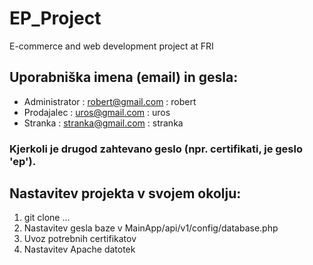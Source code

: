 # EP_Project
E-commerce and web development project at FRI

## Uporabniška imena (email) in gesla:
* Administrator : robert@gmail.com : robert
* Prodajalec : uros@gmail.com : uros
* Stranka : stranka@gmail.com : stranka

### Kjerkoli je drugod zahtevano geslo (npr. certifikati, je geslo 'ep').

## Nastavitev projekta v svojem okolju:
1. git clone ...
2. Nastavitev gesla baze v MainApp/api/v1/config/database.php
3. Uvoz potrebnih certifikatov
4. Nastavitev Apache datotek

